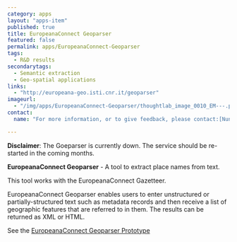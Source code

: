 ```yaml
---
category: apps
layout: "apps-item"
published: true
title: EuropeanaConnect Geoparser
featured: false
permalink: apps/EuropeanaConnect-Geoparser
tags: 
  - R&D results
secondarytags:
  - Semantic extraction
  - Geo-spatial applications
links: 
  - "http://europeana-geo.isti.cnr.it/geoparser"
imageurl: 
  - "/img/apps/EuropeanaConnect-Geoparser/thoughtlab_image_0010_EM---.png"
contact: 
  name: "For more information, or to give feedback, please contact:[Nuno Freire](nuno.freire@theeuropeanlibrary.org)"

---
```

**Disclaimer**: The Goeparser is currently down. The service should be re-started in the coming months. 

**EuropeanaConnect Geoparser** - A tool to extract place names from text.

This tool works with the EuropeanaConnect Gazetteer.

EuropeanaConnect Geoparser enables users to enter unstructured or partially-structured text such as metadata records and then receive a list of geographic features that are referred to in them. The results can be returned as XML or HTML.

See the [EuropeanaConnect Geoparser Prototype](http://europeana-geo.isti.cnr.it/geoparser)



	
